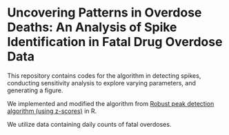 # Uncovering Patterns in Overdose Deaths: An Analysis of Spike Identification in Fatal Drug Overdose Data

This repository contains codes for the algorithm in detecting spikes, conducting sensitivity analysis to explore varying parameters, and generating a figure.

We implemented and modified the algorithm from [Robust peak detection algorithm (using z-scores)](https://stackoverflow.com/questions/22583391/peak-signal-detection-in-realtime-timeseries-data/22640362#22640362) in R.

We utilize data containing daily counts of fatal overdoses. 

